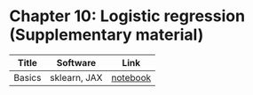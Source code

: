 # Chapter 10: Logistic regression   (Supplementary material)

[logreg]: https://colab.research.google.com/github/probml/pyprobml/blob/master/book1/supplements/logreg.ipynb

|Title|Software|Link|
|-----------|----|----|
|Basics| sklearn, JAX| [notebook][logreg]
